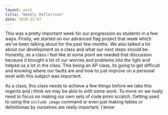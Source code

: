 ```yaml
---
layout: post
title: "Weekly Reflection"
date: 2018-12-07
---
```




This was a pretty important week for our progression as students in a few ways. Firstly, we started on our advanced flag project that week which we've been talking about for the past few months. We also talked a lot about our development as a class and what our next steps should be. Honestly, as a class i feel like at some point we needed that discussion because it brought a lot of our worries and problems into the light and helped us a lot in the class. This being an AP class, its going to get difficult and knowing where our faults are and how to just improve on a personal level with this subject was important.

As a class, this class needs to achieve a few things before we take this regents and i think we may be able to with some work. To move on we really need to focus on making our own sets of code prom scratch. Getting used to using the ```include image``` command or even just making tables or definitionas by ourselves are really important. I know


